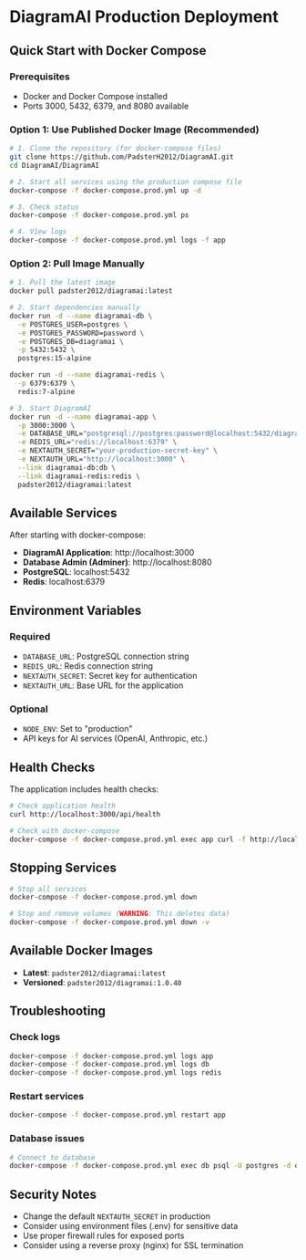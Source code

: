 # DiagramAI Production Deployment

## Quick Start with Docker Compose

### Prerequisites
- Docker and Docker Compose installed
- Ports 3000, 5432, 6379, and 8080 available

### Option 1: Use Published Docker Image (Recommended)

```bash
# 1. Clone the repository (for docker-compose files)
git clone https://github.com/PadsterH2012/DiagramAI.git
cd DiagramAI/DiagramAI

# 2. Start all services using the production compose file
docker-compose -f docker-compose.prod.yml up -d

# 3. Check status
docker-compose -f docker-compose.prod.yml ps

# 4. View logs
docker-compose -f docker-compose.prod.yml logs -f app
```

### Option 2: Pull Image Manually

```bash
# 1. Pull the latest image
docker pull padster2012/diagramai:latest

# 2. Start dependencies manually
docker run -d --name diagramai-db \
  -e POSTGRES_USER=postgres \
  -e POSTGRES_PASSWORD=password \
  -e POSTGRES_DB=diagramai \
  -p 5432:5432 \
  postgres:15-alpine

docker run -d --name diagramai-redis \
  -p 6379:6379 \
  redis:7-alpine

# 3. Start DiagramAI
docker run -d --name diagramai-app \
  -p 3000:3000 \
  -e DATABASE_URL="postgresql://postgres:password@localhost:5432/diagramai" \
  -e REDIS_URL="redis://localhost:6379" \
  -e NEXTAUTH_SECRET="your-production-secret-key" \
  -e NEXTAUTH_URL="http://localhost:3000" \
  --link diagramai-db:db \
  --link diagramai-redis:redis \
  padster2012/diagramai:latest
```

## Available Services

After starting with docker-compose:

- **DiagramAI Application**: http://localhost:3000
- **Database Admin (Adminer)**: http://localhost:8080
- **PostgreSQL**: localhost:5432
- **Redis**: localhost:6379

## Environment Variables

### Required
- `DATABASE_URL`: PostgreSQL connection string
- `REDIS_URL`: Redis connection string  
- `NEXTAUTH_SECRET`: Secret key for authentication
- `NEXTAUTH_URL`: Base URL for the application

### Optional
- `NODE_ENV`: Set to "production"
- API keys for AI services (OpenAI, Anthropic, etc.)

## Health Checks

The application includes health checks:

```bash
# Check application health
curl http://localhost:3000/api/health

# Check with docker-compose
docker-compose -f docker-compose.prod.yml exec app curl -f http://localhost:3000/api/health
```

## Stopping Services

```bash
# Stop all services
docker-compose -f docker-compose.prod.yml down

# Stop and remove volumes (WARNING: This deletes data)
docker-compose -f docker-compose.prod.yml down -v
```

## Available Docker Images

- **Latest**: `padster2012/diagramai:latest`
- **Versioned**: `padster2012/diagramai:1.0.40`

## Troubleshooting

### Check logs
```bash
docker-compose -f docker-compose.prod.yml logs app
docker-compose -f docker-compose.prod.yml logs db
docker-compose -f docker-compose.prod.yml logs redis
```

### Restart services
```bash
docker-compose -f docker-compose.prod.yml restart app
```

### Database issues
```bash
# Connect to database
docker-compose -f docker-compose.prod.yml exec db psql -U postgres -d diagramai
```

## Security Notes

- Change the default `NEXTAUTH_SECRET` in production
- Consider using environment files (.env) for sensitive data
- Use proper firewall rules for exposed ports
- Consider using a reverse proxy (nginx) for SSL termination
